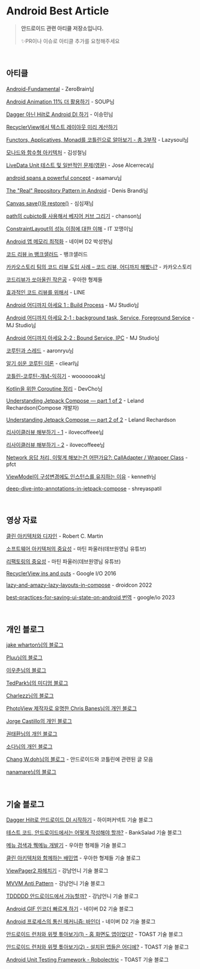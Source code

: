 # Android Best Article

> **안드로이드 관련 아티클 저장소입니다.**
>
> ✨PR이나 이슈로 아티클 추가를 요청해주세요

<br/>

## 아티클

[Android-Fundamental](https://github.com/ZeroBrain/Android-Fundamental) - ZeroBrain님

[Android Animation 11% 더 활용하기](https://speakerdeck.com/fornewid/android-animation-11-percent-deo-hwalyonghagi?slide=20) - SOUP님

[Dagger 아닌 Hilt로 Android DI 하기](https://speakerdeck.com/maryang/dagger-anin-hiltro-android-di-hagi) - 이승민님

[RecyclerView에서 텍스트 레이아웃 미리 계산하기](https://developers-kr.googleblog.com/2018/08/prefetch-text-layout-in-recyclerview.html) 

[Functors, Applicatives, Monad를 코틀린으로 알아보기 - 총 3부작](https://medium.com/@lazysoul/kotlin-functors-applicatives-and-monads-in-pictures-part-1-3-a5ac668df83a) - Lazysoul님

[모나드와 함수형 아키텍처](https://teamdable.github.io/techblog/Moand-and-Functional-Architecture) - 김성철님

[LiveData Unit 테스트 및 일반적인 문제(영문)](https://medium.com/androiddevelopers/unit-testing-livedata-and-other-common-observability-problems-bb477262eb04) - Jose Alcerreca님

[android spans a powerful concept](https://blog.asamaru.net/2015/11/02/android-spans-a-powerful-concept/) - asamaru님

[The "Real" Repository Pattern in Android](https://proandroiddev.com/the-real-repository-pattern-in-android-efba8662b754) - Denis Brandi님

[Canvas save()와 restore()](https://simsimjae.tistory.com/269) - 심심재님

[path의 cubicto를 사용해서 베지어 커브 그리기](https://buptfarmer.wordpress.com/2016/08/12/bezier-curves-in-android-using-path-cubicto/) - chanson님

[ConstraintLayout의 성능 이점에 대한 이해](https://abandonia.tistory.com/1) - IT 꼬맹이님

[Android 앱 메모리 최적화](https://d2.naver.com/helloworld/539525) - 네이버 D2 박성현님

[코드 리뷰 in 뱅크샐러드](https://blog.banksalad.com/tech/banksalad-code-review-culture/) - 뱅크샐러드

[카카오스토리 팀의 코드 리뷰 도입 사례 – 코드 리뷰, 어디까지 해봤니?](https://tech.kakao.com/2016/02/04/code-review/) - 카카오스토리

[코드리뷰가 쏘아올린 작은공](https://techblog.woowahan.com/2712/) - 우아한 형제들

[효과적인 코드 리뷰를 위해서](https://engineering.linecorp.com/ko/blog/effective-codereview/) - LINE

[Android 어디까지 아세요 1 : Build Process](https://medium.com/mj-studio/%EC%95%88%EB%93%9C%EB%A1%9C%EC%9D%B4%EB%93%9C-%EC%96%B4%EB%94%94%EA%B9%8C%EC%A7%80-%EC%95%84%EC%84%B8%EC%9A%94-1-build-process-df6a69f73337) - MJ Studio님

[Android 어디까지 아세요 2-1 : background task, Service, Foreground Service](https://medium.com/mj-studio/%EC%95%88%EB%93%9C%EB%A1%9C%EC%9D%B4%EB%93%9C-%EC%96%B4%EB%94%94%EA%B9%8C%EC%A7%80-%EC%95%84%EC%84%B8%EC%9A%94-2-1-service-foreground-service-e19cf74df390) - MJ Studio님

[Android 어디까지 아세요 2-2 : Bound Service, IPC](https://medium.com/mj-studio/%EC%95%88%EB%93%9C%EB%A1%9C%EC%9D%B4%EB%93%9C-%EC%96%B4%EB%94%94%EA%B9%8C%EC%A7%80-%EC%95%84%EC%84%B8%EC%9A%94-2-2-bound-service-ipc-87237c4a38ca) - MJ Studio님

[코루틴과 스레드](https://aaronryu.github.io/2019/05/27/coroutine-and-thread/) - aaronryu님

[알기 쉬운 코루틴 이론](https://cliearl.github.io/posts/android/coroutine-principle/) - cliearl님

[코틀린-코루틴-개념-익히기](https://wooooooak.github.io/kotlin/2019/08/25/%EC%BD%94%ED%8B%80%EB%A6%B0-%EC%BD%94%EB%A3%A8%ED%8B%B4-%EA%B0%9C%EB%85%90-%EC%9D%B5%ED%9E%88%EA%B8%B0/) - wooooooak님

[Kotlin을 위한 Coroutine 정리](https://kotlinworld.com/155?category=973476) - DevCho님

[Understanding Jetpack Compose — part 1 of 2](https://medium.com/androiddevelopers/understanding-jetpack-compose-part-1-of-2-ca316fe39050) - Leland Rechardson(Compose 개발자)

[Understanding Jetpack Compose — part 2 of 2](https://medium.com/androiddevelopers/under-the-hood-of-jetpack-compose-part-2-of-2-37b2c20c6cdd) - Leland Rechardson

[리사이클러뷰 해부하기 - 1](https://ilovecoffeee.tistory.com/4) - ilovecoffeee님

[리사이클러뷰 해부하기 - 2](https://ilovecoffeee.tistory.com/5) - ilovecoffeee님

[Network 응답 처리, 이렇게 해보는건 어떤가요?: CallAdapter / Wrapper Class](https://blog.pfct.co.kr/network-calladapter-wrapper-class/) - pfct

[ViewModel이 구성변경에도 인스턴스를 유지하는 이유](https://medium.com/kenneth-android/viewmodel%EC%9D%B4-%EA%B5%AC%EC%84%B1%EB%B3%80%EA%B2%BD%EC%97%90%EB%8F%84-%EC%9D%B8%EC%8A%A4%ED%84%B4%EC%8A%A4%EB%A5%BC-%EC%9C%A0%EC%A7%80%ED%95%98%EB%8A%94-%EC%9D%B4%EC%9C%A0-39461681eecf) - kenneth님

[deep-dive-into-annotations-in-jetpack-compose](https://blog.shreyaspatil.dev/deep-dive-into-annotations-in-jetpack-compose) - shreyaspatil

<br/>

## 영상 자료

[클린 아키텍처와 디자인](https://amara.org/ko/videos/0AtjY87egE3m/url/1216370/) - Robert C. Martin

[소프트웨어 아키텍처의 중요성](https://amara.org/ko/videos/0AtjY87egE3m/url/1216370/) - 마틴 파울러(데브원영님 유튜브)

[리팩토링의 중요성](https://www.youtube.com/watch?v=mNPpfB8JSIU) - 마틴 파울러(데브원영님 유튜브)

[RecyclerView ins and outs](https://www.youtube.com/watch?v=LqBlYJTfLP4) - Google I/O 2016

[lazy-and-amazy-lazy-layouts-in-compose](https://www.droidcon.com/2022/08/01/lazy-and-amazy-lazy-layouts-in-compose/) - droidcon 2022

[best-practices-for-saving-ui-state-on-android 번역](https://wonsohana.wordpress.com/2023/06/06/google-io-2023-best-practices-for-saving-ui-state-on-android-%EC%A0%95%EB%A6%AC/) - google/io 2023

<br/>

## 개인 블로그 
[jake wharton님의 블로그](https://jakewharton.com/blog/)

[Pluu님의 블로그](https://pluu.github.io/)

[이우춘님의 블로그](https://uchun.dev/)

[TedPark님의 미디엄 블로그](https://medium.com/@gun0912)

[Charlezz님의 블로그](https://www.charlezz.com/)

[PhotoView 제작자로 유명한 Chris Banes님의 개인 블로그](https://chris.banes.dev/) 

[Jorge Castillo의 개인 블로그](https://jorgecastillo.dev/)

[권태환님의 개인 블로그](https://thdev.tech/)

[소다님의 개인 블로그](https://soda1127.github.io/page/2/)

[Chang W.doh님의 블로그](https://medium.com/til-kotlin-ko) - 안드로이드와 코틀린에 관련된 글 모음

[nanamare님의 블로그](https://nanamare.tistory.com/category/Android)

</br>

## 기술 블로그

[Dagger Hilt로 안드로이드 DI 시작하기](https://hyperconnect.github.io/2020/07/28/android-dagger-hilt.html) - 하이퍼커넥트 기술 블로그

[테스트 코드, 안드로이드에서는 어떻게 작성해야 할까?](https://blog.banksalad.com/tech/test-in-banksalad-android/) - BankSalad 기술 블로그

[메뉴 검색과 퀙메뉴 개발기](https://woowabros.github.io/experience/2019/02/25/android-improve_shop-menu-explore_1.html) - 우아한 형제들 기술 블로그

[클린 아키텍처와 함께하는 배민앱](https://woowabros.github.io/experience/2019/01/17/baeminapp-clean-architecture.html) - 우아한 형제들 기술 블로그

[ViewPager2 파헤치기](https://blog.gangnamunni.com/post/viewpager2) - 강남언니 기술 블로그

[MVVM Anti Pattern](https://blog.gangnamunni.com/post/mvvm_anti_pattern/) - 강남언니 기술 블로그

[TDDDDD 안드로이드에서 가능할까?](https://blog.gangnamunni.com/post/TDDDD_Android) - 강남언니 기술 블로그

[Android GIF 인코더 빠르게 하기](https://d2.naver.com/helloworld/1565302) - 네이버 D2 기술 블로그

[Android 프로세스의 통신 메커니즘: 바인더](https://d2.naver.com/helloworld/47656) - 네이버 D2 기술 블로그

[안드로이드 런처와 위젯 톺아보기(1) - 홈 화면도 앱이었다?](https://meetup.toast.com/posts/304) - TOAST 기술 블로그

[안드로이드 런처와 위젯 톺아보기(2) - 설치된 앱들은 어디에?](https://meetup.toast.com/posts/306) - TOAST 기술 블로그

[Android Unit Testing Framework - Robolectric](https://meetup.toast.com/posts/187) - TOAST 기술 블로그

